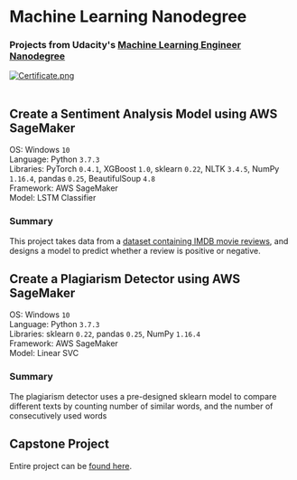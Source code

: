 # Machine Learning Nanodegree #
### Projects from Udacity's [Machine Learning Engineer Nanodegree](https://www.udacity.com/course/machine-learning-engineer-nanodegree--nd009t) ###
[![Certificate.png](https://i.postimg.cc/MH2ys5gp/Certificate.png)](https://postimg.cc/5YgYyBxh) <br> <br> 



## Create a Sentiment Analysis Model using AWS SageMaker ##
OS: Windows `10` <br>
Language: Python `3.7.3` <br>
Libraries: PyTorch `0.4.1`, XGBoost `1.0`, sklearn `0.22`, NLTK `3.4.5`, NumPy `1.16.4`, pandas `0.25`, BeautifulSoup `4.8` <br>
Framework: AWS SageMaker <br>
Model: LSTM Classifier <br>
### Summary ###
This project takes data from a [dataset containing IMDB movie reviews](http://ai.stanford.edu/~amaas/data/sentiment/), and designs a model to predict whether a review is positive or negative.

## Create a Plagiarism Detector using AWS SageMaker ##
OS: Windows `10` <br>
Language: Python `3.7.3` <br>
Libraries: sklearn `0.22`, pandas `0.25`, NumPy `1.16.4` <br>
Framework: AWS SageMaker <br>
Model: Linear SVC <br>
### Summary ###
The plagiarism detector uses a pre-designed sklearn model to compare different texts by counting number of similar words, and the number of consecutively used words 

## Capstone Project ##
Entire project can be [found here](https://github.com/cassyay/Grocery-Dataset).
